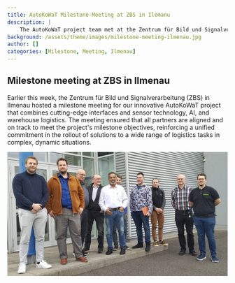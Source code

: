 ```yaml
---
title: AutoKoWaT Milestone-Meeting at ZBS in Ilemanu
description: |
    The AutoKoWaT project team met at the Zentrum für Bild und Signalverarbeitung (ZBS) in Ilmenau for a milestone meeting reinforcing a unified commitment. 
background: /assets/theme/images/milestone-meeting-ilmenau.jpg
author: []
categories: [Milestone, Meeting, Ilmenau]
---
```


## Milestone meeting at ZBS in Ilmenau

Earlier this week, the Zentrum für Bild und Signalverarbeitung (ZBS) in Ilmenau hosted a milestone meeting for our innovative AutoKoWaT project that combines cutting-edge interfaces and sensor technology, AI, and warehouse logistics. The meeting ensured that all partners are aligned and on track to meet the project's milestone objectives, reinforcing a unified commitment in the rollout of solutions to a wide range of logistics tasks in complex, dynamic situations.

![image](/assets/theme/images/milestone-meeting-ilmenau.jpg)
